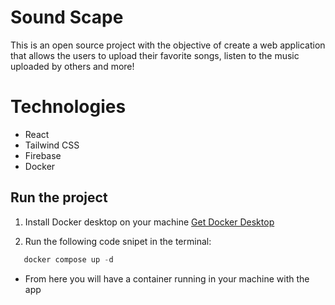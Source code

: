 # Sound Scape

This is an open source project with the objective of create a web application that allows the users to upload their favorite songs, listen to the music uploaded by others and more!

# Technologies

-  React
-  Tailwind CSS
-  Firebase
-  Docker

## Run the project

1. Install Docker desktop on your machine
   [Get Docker Desktop](https://www.docker.com/products/docker-desktop/)

2. Run the following code snipet in the terminal:

```c
   docker compose up -d
```

-  From here you will have a container running in your machine with the app
